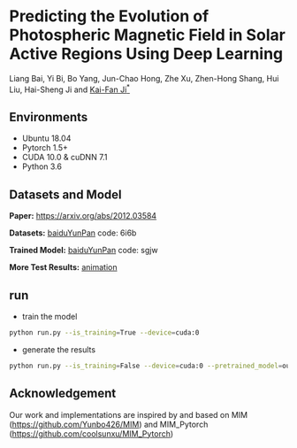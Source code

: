 # Predicting the Evolution of Photospheric Magnetic Field in Solar Active Regions Using Deep Learning

Liang Bai, Yi Bi, Bo Yang, Jun-Chao Hong, Zhe Xu, Zhen-Hong Shang, Hui Liu, Hai-Sheng Ji and [Kai-Fan Ji<sup>*</sup>](https://github.com/jikaifan)


## Environments
- Ubuntu 18.04
- Pytorch 1.5+
- CUDA 10.0 & cuDNN 7.1
- Python 3.6

## Datasets and Model
**Paper:** https://arxiv.org/abs/2012.03584

**Datasets:** [baiduYunPan](https://pan.baidu.com/s/1tJ9IdVF4GqTD0oAqtp8fxA) code: 6i6b

**Trained Model:** [baiduYunPan](https://pan.baidu.com/s/1Vwn9wDj6Jns6R_qxRV-XBg) code: sgjw

**More Test Results:** [animation](animation/)
## run
- train the model
```bash
python run.py --is_training=True --device=cuda:0
```
- generate the results
```bash
python run.py --is_training=False --device=cuda:0 --pretrained_model=outpath/checkpoints/model.ckpt-1
```

## Acknowledgement
Our work and implementations are inspired by and based on
MIM (<https://github.com/Yunbo426/MIM>) and MIM_Pytorch (<https://github.com/coolsunxu/MIM_Pytorch>) 
